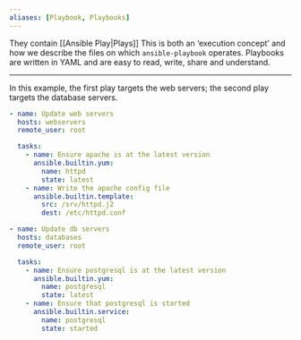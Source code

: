 ```yaml
---
aliases: [Playbook, Playbooks]
---
```


They contain [[Ansible Play|Plays]] This is both an ‘execution concept’ and how we describe the files on which `ansible-playbook` operates. Playbooks are written in YAML and are easy to read, write, share and understand.

---

In this example, the first play targets the web servers; the second play targets the database servers.

```yaml
- name: Update web servers
  hosts: webservers
  remote_user: root

  tasks:
    - name: Ensure apache is at the latest version
      ansible.builtin.yum:
        name: httpd
        state: latest
    - name: Write the apache config file
      ansible.builtin.template:
        src: /srv/httpd.j2
        dest: /etc/httpd.conf

- name: Update db servers
  hosts: databases
  remote_user: root

  tasks:
    - name: Ensure postgresql is at the latest version
      ansible.builtin.yum:
        name: postgresql
        state: latest
    - name: Ensure that postgresql is started
      ansible.builtin.service:
        name: postgresql
        state: started
```
